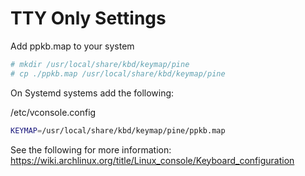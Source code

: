 # TTY Only Settings

Add ppkb.map to your system  
```bash
# mkdir /usr/local/share/kbd/keymap/pine
# cp ./ppkb.map /usr/local/share/kbd/keymap/pine
```

On Systemd systems add the following:  

<p class="codeblock-label">/etc/vconsole.config</p>

```bash
KEYMAP=/usr/local/share/kbd/keymap/pine/ppkb.map
```

See the following for more information:
https://wiki.archlinux.org/title/Linux_console/Keyboard_configuration
